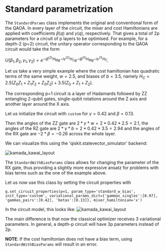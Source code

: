 # Standard parametrization

The `StandardParams` class implements the original and conventional form of the QAOA. In every layer of the circuit, the mixer and cost Hamiltonians are applied with coefficients $\beta(q)$ and $\gamma(q)$, respectively. That gives a total of 2p
 parameters for a circuit of p layers to be optimised. For example, for a depth-2 (p=2) circuit, the unitary operator corresponding to the QAOA circuit would take the form

$U(\beta_1,\beta_2,\gamma_1,\gamma_2) = e^{-i\beta^{(2)} H_{M}} e^{-i\gamma^{(2)} H_{C}} e^{-i\beta^{(1)} H_{M}} e^{-i\gamma^{(1)} H_{C}}$.

Let us take a very simple example where the cost hamiltonian has quadratic terms of the same weight, $w=2.5$, and biases of $b=3.5$, namely $H_C = 2.5 (Z_0Z_1 + Z_1Z_2 + Z_0Z_2) + 3.5 (Z_0 + Z_1 + Z_2)$. 

<!--- For the curious, this arises when solving the Minimum Vertex Cover on a 3-nodes ring graph with field=3 and penalty=10. --->

The corresponding p=1 circuit is a layer of Hadamards followed by ZZ entangling 2-qubit gates, single-qubit rotations around the Z axis and another layer around the X axis. 

Let us initialize the circuit with `custom` for $\gamma=0.42$ and $\beta=0.13$. 

Then the angles of the ZZ gate are $2*\gamma*w = 2*0.42*2.5 = 2.1$, the angles of the RZ gate are $2*\gamma*b = 2*0.42*3.5 = 2.94$ and the angles of the RX gate are $-2*\beta = -0.26$ across the whole layer. 

We can visualize this using the 'qiskit.statevector_simulator' backend:

![kamada_kawai_layout](/img/circuit_standard.png)


The `StandardWithBiasParams` class allows for changing the parameter of the RX gate, thus providing a slightly more expressive ansatz for problems with bias terms such as the one of the example above. 

Let us now use this class by setting the circuit properties with

`
q.set_circuit_properties(p=1, param_type='standard_w_bias', init_type='custom', variational_params_dict={'gammas_singles':[0.97], 'gammas_pairs':[0.42], 'betas':[0.13]}, mixer_hamiltonian='x')
`

In the circuit model, this looks like:
![kamada_kawai_layout](/img/circuit_standard_w_bias.png)

<!--- builds upon this to accommodate for cost hamiltonians with a bias term. Since the bias term translates to a single-qubit gate, that necessitates an extra variational parameter. --->

The main difference is that now the classical optimizer receives 3 variational parameters. In general, a depth-p circuit will have 3p parameters instead of 2p. 

**NOTE**: If the cost hamiltonian does not have a bias term, using `StandardWithBiasParams` will result in an error.